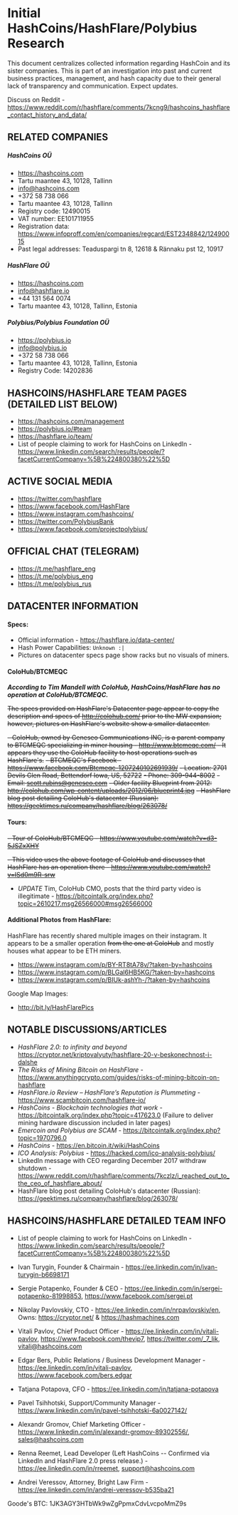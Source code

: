 # Initial HashCoins/HashFlare/Polybius Research

This document centralizes collected information regarding HashCoin and its sister companies. This 
is part of an investigation into past and current business practices, management, and 
hash capacity due to their general lack of transparency and communication.   Expect 
updates.

Discuss on Reddit - https://www.reddit.com/r/hashflare/comments/7kcng9/hashcoins_hashflare_contact_history_and_data/


## RELATED COMPANIES
##### HashCoins OÜ
 - https://hashcoins.com
 - Tartu maantee 43, 10128, Tallinn
 - info@hashcoins.com
 - +372 58 738 066
 -  Tartu maantee 43, 10128, Tallinn
 - Registry code: 12490015
 - VAT number: EE101711955
 - Registration data: https://www.infoproff.com/en/companies/regcard/EST2348842/12490015
 - Past legal addresses: Teaduspargi tn 8, 12618 & Rännaku pst 12, 10917

 ##### HashFlare OÜ
 - https://hashcoins.com
 - info@hashflare.io
 - +44 131 564 0074
 - Tartu maantee 43, 10128, Tallinn, Estonia

##### Polybius/Polybius Foundation OÜ
 - https://polybius.io
 - info@polybius.io  
 - +372 58 738 066
 -  Tartu maantee 43, 10128, Tallinn, Estonia
 -  Registry Code: 14202836
 
 
 
 ## HASHCOINS/HASHFLARE TEAM PAGES (DETAILED LIST BELOW)
 - https://hashcoins.com/management
 - https://polybius.io/#team
 - https://hashflare.io/team/
 - List of people claiming to work for HashCoins on LinkedIn - https://www.linkedin.com/search/results/people/?facetCurrentCompany=%5B%224800380%22%5D



## ACTIVE SOCIAL MEDIA
 - https://twitter.com/hashflare
 - https://www.facebook.com/HashFlare
 - https://www.instagram.com/hashcoins/
 - https://twitter.com/PolybiusBank
 - https://www.facebook.com/projectpolybius/
 
 
 
 ## OFFICIAL CHAT (TELEGRAM)
 - https://t.me/hashflare_eng
 - https://t.me/polybius_eng
 - https://t.me/polybius_rus



## DATACENTER INFORMATION
 #### Specs:
  - Official information - https://hashflare.io/data-center/
  - Hash Power Capabilities: `Unknown :|`
  - Pictures on datacenter specs page show racks but no visuals of miners.
  
 #### ColoHub/BTCMEQC
 
 _**According to Tim Mandell with ColoHub, HashCoins/HashFlare has no operation at ColoHub/BTCMEQC.**_
 
~~The specs provided on HashFlare's Datacenter page appear to copy the description and specs of http://colohub.com/ prior to the MW expansion; however, pictures on HashFlare's website show a smaller datacenter.~~
 
  ~~- ColoHub, owned by  Geneseo Communications INC, is a parent company to BTCMEQC specializing in miner housing - http://www.btcmeqc.com/ - It appears they use the ColoHub facility to host operations such as HashFlare's.~~
  ~~- BTCMEQC's Facebook - https://www.facebook.com/Btcmeqc-1207240102691939/~~
  ~~- Location: 2701 Devils Glen Road, Bettendorf Iowa, US, 52722~~
  ~~- Phone: 309-944-8002~~
  ~~- Email: scott.rubins@geneseo.com~~
  ~~- Older facility Blueprint from 2012: http://colohub.com/wp-content/uploads/2012/06/blueprint4.jpg~~
  ~~- HashFlare blog post detailing ColoHub's datacenter (Russian): https://geektimes.ru/company/hashflare/blog/263078/~~

  #### Tours:
 ~~- Tour of ColoHub/BTCMEQC - https://www.youtube.com/watch?v=d3-5JSZxXHY~~
  
  ~~- This video uses the above footage of ColoHub and discusses that HashFlare has an operation there - https://www.youtube.com/watch?v=ISd0m9R-srw~~
  
  - *UPDATE* Tim, ColoHub CMO, posts that the third party video is illegitimate - https://bitcointalk.org/index.php?topic=2610217.msg26566000#msg26566000
 

  #### Additional Photos from HashFlare:
HashFlare has recently shared multiple images on their instagram. It appears to be a smaller operation ~~from the one at ColoHub~~ and mostly houses what appear to be ETH miners.
 - https://www.instagram.com/p/BY-RT8tA78v/?taken-by=hashcoins
 - https://www.instagram.com/p/BLGal6HB5KG/?taken-by=hashcoins
 - https://www.instagram.com/p/BIUk-ashYh-/?taken-by=hashcoins
 
 Google Map Images:
 - http://bit.ly/HashFlarePics
 
 

## NOTABLE DISCUSSIONS/ARTICLES
 - *HashFlare 2.0: to infinity and beyond* https://cryptor.net/kriptovalyuty/hashflare-20-v-beskonechnost-i-dalshe
 - *The Risks of Mining Bitcoin on HashFlare* - https://www.anythingcrypto.com/guides/risks-of-mining-bitcoin-on-hashflare
 - *HashFlare.io Review – HashFlare’s Reputation is Plummeting* - https://www.scambitcoin.com/hashflare-io/
 - *HashCоins - Blockchain technologies that work* - https://bitcointalk.org/index.php?topic=417623.0 
    (Failure to deliver mining hardware discussion included in later pages)
 - *Emercoin and Polybius are SCAM* - https://bitcointalk.org/index.php?topic=1970796.0 
 - *HashCoins* - https://en.bitcoin.it/wiki/HashCoins
 - *ICO Analysis: Polybius* - https://hacked.com/ico-analysis-polybius/
 - LinkedIn message with CEO regarding December 2017 withdraw shutdown - https://www.reddit.com/r/hashflare/comments/7kczlz/i_reached_out_to_the_ceo_of_hashflare_about/
 - HashFlare blog post detailing ColoHub's datacenter (Russian): https://geektimes.ru/company/hashflare/blog/263078/
 
  
 ## HASHCOINS/HASHFLARE DETAILED TEAM INFO
 - List of people claiming to work for HashCoins on LinkedIn - https://www.linkedin.com/search/results/people/?facetCurrentCompany=%5B%224800380%22%5D
 
 - Ivan Turygin, Founder & Chairmain - https://ee.linkedin.com/in/ivan-turygin-b6698171
 - Sergie Potapenko, Founder & CEO - https://ee.linkedin.com/in/sergei-potapenko-81998853, https://www.facebook.com/sergei.pt
 - Nikolay Pavlovskiy, CTO - https://ee.linkedin.com/in/nrpavlovskiy/en, Owns: https://cryptor.net/ & https://hashmachines.com
 - Vitali Pavlov, Chief Product Officer - https://ee.linkedin.com/in/vitali-pavlov, https://www.facebook.com/thevip7, <https://twitter.com/_7_lik>, vitali@hashcoins.com
 - Edgar Bers, Public Relations / Business Development Manager - https://ee.linkedin.com/in/vitali-pavlov,  https://www.facebook.com/bers.edgar
 - Tatjana Potapova, CFO - https://ee.linkedin.com/in/tatjana-potapova
 - Pavel Tsihhotski, Support/Community Manager - https://www.linkedin.com/in/pavel-tsihhotski-6a0027142/
 - Alexandr Gromov, Chief Marketing Officer - https://www.linkedin.com/in/alexandr-gromov-89302556/, sales@hashcoins.com
 
 - Renna Reemet, Lead Developer (Left HashCoins -- Confirmed via LinkedIn and HashFlare 2.0 press release.) - https://ee.linkedin.com/in/rreemet, support@hashcoins.com
 
 - Andrei Veressov, Attorney, Bright Law Firm - https://ee.linkedin.com/in/andrei-veressov-b535ba21



Goode's BTC: 1JK3AGY3HTbWk9wZgPpmxCdvLvcpoMmZ9s
